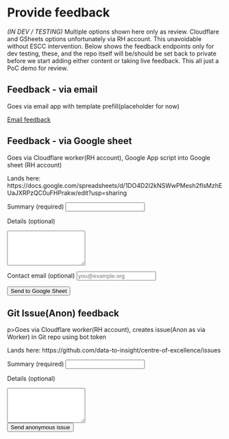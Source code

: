 <div id="feedback-page">
  <!-- wrapped to improve width setting for forms -->

# Provide feedback  

_(IN DEV / TESTING)_
Multiple options shown here only as review. Cloudflare and GSheets options unfortunately via RH account. This unavoidable without ESCC intervention. 
Below shows the feedback endpoints only for dev testing, these, and the repo itself will be/should be set back to private before we start adding either content or taking live feedback. This all just a PoC demo for review. 

<div class="feedback-section" id="email">
<h2>Feedback - via email</h2>
<p>Goes via email app with template prefill(placeholder for now)</p>
<p class="feedback-actions">
  <a id="email-feedback" class="md-button" href="#">Email feedback</a>
</p>
</div>

<div class="feedback-section" id="sheets">
<h2>Feedback - via Google sheet</h2>
<p>Goes via Cloudflare worker(RH account), Google App script into Google sheet (RH account)</p>
<p>Lands here: https://docs.google.com/spreadsheets/d/1DO4D2I2kNSWwPMesh2fIsMzhEUaJXRPzQC0uFHPrakw/edit?usp=sharing</p>
<form id="gs-form">
  <!-- set by JS -->
  <input type="hidden" name="page" id="gs-page">
  <!-- honeypot (spam trap) -->
  <input type="text" name="hp_field" id="hp_field" style="display:none" tabindex="-1" autocomplete="off">

  <label for="gs-summary">Summary (required)</label>
  <input type="text" name="summary" id="gs-summary" required>

  <label for="gs-details">Details (optional)</label>
  <textarea name="details" id="gs-details" rows="5"></textarea>

  <label for="gs-email">Contact email (optional)</label>
  <input type="email" name="email" id="gs-email" placeholder="you@example.org">

  <div class="feedback-actions">
    <button type="submit" class="md-button">Send to Google Sheet</button>
  </div>

  <div class="feedback-success" id="gs-ok" hidden>Thanks -feedback received</div>
  <div class="feedback-error" id="gs-err" hidden>Sorry -something went wrong</div>
</form>
</div>

<div class="feedback-section" id="anon-gh">
<h2>Git Issue(Anon) feedback</h2>
p>Goes via Cloudflare worker(RH account), creates issue(Anon as via Worker) in Git repo using bot token</p>
<p>Lands here: https://github.com/data-to-insight/centre-of-excellence/issues</p>
<!-- this uses current CoE repo issues, but it could be pointed at seperate private repo -->
<form id="ghw-form">
  <!-- set by JS -->
  <input type="hidden" name="page" id="ghw-page">

  <label for="ghw-summary">Summary (required)</label>
  <input type="text" name="summary" id="ghw-summary" required>

  <label for="ghw-details">Details (optional)</label>
  <textarea name="details" id="ghw-details" rows="5"></textarea>

  <div class="feedback-actions">
    <button type="submit" class="md-button">Send anonymous issue</button>
  </div>

  <div class="feedback-success" id="gs-ok" hidden>Thanks -feedback received</div>
  <div class="feedback-error" id="gs-err" hidden>Sorry -something went wrong</div>
</form>
</div>


</div>